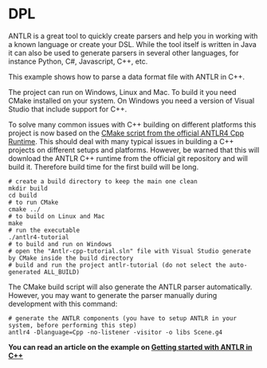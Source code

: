 # DPL
ANTLR is a great tool to quickly create parsers and help you in working with a known language or create your DSL. While the tool itself is written in Java it can also be used to generate parsers in several other languages, for instance Python, C#, Javascript, C++, etc.

This example shows how to parse a data format file with ANTLR in C++.

The project can run on Windows, Linux and Mac. To build it you need CMake installed on your system. On Windows you need a version of Visual Studio that include support for C++.

To solve many common issues with C++ building on different platforms this project is now based on the [CMake script from the official ANTLR4 Cpp Runtime](https://github.com/antlr/antlr4/tree/master/runtime/Cpp/cmake). This should deal with many typical issues in building a C++ projects on different setups and platforms. However, be warned that this will download the ANTLR C++ runtime from the official git repository and will build it. Therefore build time for the first build will be long.


```
# create a build directory to keep the main one clean
mkdir build
cd build
# to run CMake
cmake ../
# to build on Linux and Mac
make
# run the executable
./antlr4-tutorial
# to build and run on Windows
# open the "Antlr-cpp-tutorial.sln" file with Visual Studio generate by CMake inside the build directory
# build and run the project antlr-tutorial (do not select the auto-generated ALL_BUILD)
```

The CMake build script will also generate the ANTLR parser automatically. However, you may want to generate the parser manually during development with this command:

```
# generate the ANTLR components (you have to setup ANTLR in your system, before performing this step)
antlr4 -Dlanguage=Cpp -no-listener -visitor -o libs Scene.g4
```


**You can read an article on the example on [Getting started with ANTLR in C++](https://tomassetti.me/getting-started-antlr-cpp/)**